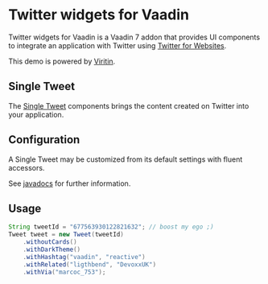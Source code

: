 # Twitter widgets for Vaadin

Twitter widgets for Vaadin is a Vaadin 7 addon that provides UI components 
to integrate an application with Twitter using [Twitter for Websites](https://dev.twitter.com/web/overview).

This demo is powered by [Viritin](https://vaadin.com/directory#!addon/viritin).

## Single Tweet

The [Single Tweet](https://dev.twitter.com/web/embedded-tweets) components brings the content created 
on Twitter into your application.

## Configuration

A Single Tweet may be customized from its default settings with fluent accessors.

See [javadocs](https://vaadindemo-mbf.rhcloud.com/docs/twitter-widgets/api/org/vaadin/addon/twitter/Tweet.html) 
for further information.
 
## Usage

```java
String tweetId = "677563930122821632"; // boost my ego ;)
Tweet tweet = new Tweet(tweetId)
    .withoutCards()
    .withDarkTheme()
    .withHashtag("vaadin", "reactive")
    .withRelated("ligthbend", "DevoxxUK")
    .withVia("marcoc_753");
```

